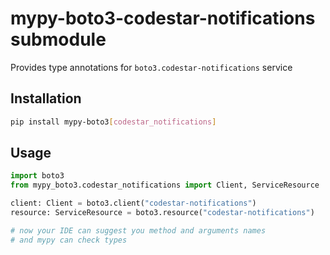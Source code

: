 # mypy-boto3-codestar-notifications submodule

Provides type annotations for `boto3.codestar-notifications` service

## Installation

```bash
pip install mypy-boto3[codestar_notifications]
```

## Usage

```python
import boto3
from mypy_boto3.codestar_notifications import Client, ServiceResource

client: Client = boto3.client("codestar-notifications")
resource: ServiceResource = boto3.resource("codestar-notifications")

# now your IDE can suggest you method and arguments names
# and mypy can check types
```

